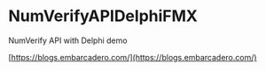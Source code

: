 # NumVerifyAPIDelphiFMX
NumVerify API with Delphi demo

[https://blogs.embarcadero.com/](https://blogs.embarcadero.com/)
